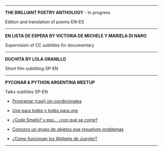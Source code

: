 
---

**THE BRILLIANT POETRY ANTHOLOGY** - In progress

Edition and translation of poems EN–ES

---

**EN LISTA DE ESPERA BY VICTORIA DE MICHELE Y MARIELA DI NARO**

Supervision of CC subtitles for documentary

---

**DUCHITA BY LOLA GRANILLO**

Short film subtitling SP-EN

---

**PYCONAR & PYTHON ARGENTINA MEETUP**

Talks subtitles SP-EN

- [Programar (casi) sin condicionales](https://www.youtube.com/watch?v=ioeMeQNEgL8)

- [Une para todes y todes para une](https://www.youtube.com/watch?v=vPimduOkpdY)

- [¿Code Smells? y eso… ¿con qué se come?](https://www.youtube.com/watch?v=y1qzHr-uBwQ)

- [Conozco un grupo de objetos que resuelven problemas](https://www.youtube.com/watch?v=kyrDRjW3-xY)

- [¿Cómo funcionan los Widgets de Jupyter? ](https://www.youtube.com/watch?v=qqLrHzNaD28)

---

